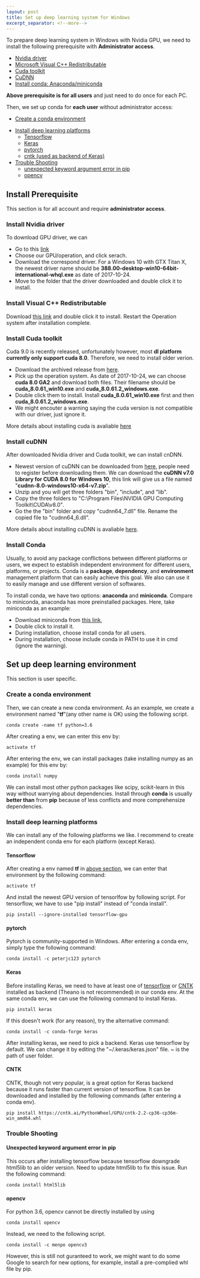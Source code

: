 ```yaml
---
layout: post
title: Set up deep learning system for Windows 
excerpt_separator: <!--more-->
---
```

To prepare deep learning system in Windows with Nvidia GPU, we need to install the following prerequisite with **Administrator access**.
<!--more-->


- [Nvidia driver](#install-nvidia-driver)
- [Microsoft Visual C++ Redistributable](#Visual-C---Redistributable)
- [Cuda toolkit](#install-cuda-toolkit)
- [CuDNN](#install-cudnn)
- [Install conda: Anaconda/miniconda](#install-conda)

**Above prerequisite is for all users** and just need to do once for each PC.

Then, we set up conda for **each user** without administrator access:
- [Create a conda environment](#create-a-conda-environment)
+ [Install deep learning platforms](#install-deep-learning-platforms)
  - [Tensorflow](#tensorflow)
  - [Keras](#keras)
  - [pytorch](#pytorch)
  - [cntk (used as backend of Keras)](#cntk)
+ [Trouble Shooting](#trouble-shooting)
  - [unexpected keyword argument error in pip](#unexpected-keyword-argument-error-in-pip)
  - [opencv](#opencv)


## Install Prerequisite
This section is for all account and require **administrator access**.
### Install Nvidia driver
To download GPU driver, we can 
- Go to this [link](http://www.nvidia.com/Download/index.aspx "link")
- Choose our GPU/operation, and click serach.
- Download the correspond driver. For a Windows 10 with GTX Titan X, the newest driver name should be **388.00-desktop-win10-64bit-international-whql.exe** as date of 2017-10-24.
- Move to the folder that the driver downloaded and double click it to install.

### Install Visual C++ Redistributable
Download [this link](https://go.microsoft.com/fwlink/?LinkId=746572) and double click it to install. Restart the Operation system after installation complete.
### Install Cuda toolkit
Cuda 9.0 is recently released, unfortunately however, most **dl platform currently only support cuda 8.0**. Therefore, we need to install older verion. 
- Download the archived release from [here](https://developer.nvidia.com/cuda-toolkit-archive). 
- Pick up the operation system. As date of 2017-10-24, we can choose **cuda 8.0 GA2** and download both files. Their filename should be **cuda_8.0.61_win10.exe** and **cuda_8.0.61.2_windows.exe**. 
- Double click them to install. Install **cuda_8.0.61_win10.exe** first and then **cuda_8.0.61.2_windows.exe**.
- We might encouter a warning saying the cuda version is not compatible with our driver, just ignore it.

More details about installing cuda is avaliable [here](http://docs.nvidia.com/cuda/cuda-installation-guide-microsoft-windows/index.html)
### Install cuDNN
After downloaded Nvidia driver and Cuda toolkit, we can install cnDNN. 
- Newest version of cuDNN can be downloaded from [here](https://developer.nvidia.com/cudnn), people need to register before downloading them. We can download the **cuDNN v7.0 Library for CUDA 8.0 for Windows 10**, this link will give us a file named "**cudnn-8.0-windows10-x64-v7.zip**". 
- Unzip and you will get three folders "bin", "include", and "lib". 
- Copy the three folders to "C:\Program Files\NVIDIA GPU Computing Toolkit\CUDA\v8.0". 
- Go the the "bin" folder and copy "cudnn64_7.dll" file. Rename the copied file to "cudnn64_6.dll". 

More details about installing cuDNN is avaliable [here](http://docs.nvidia.com/deeplearning/sdk/cudnn-install/index.html#install-windows). 

### Install Conda
Usually, to avoid any package conflictions between different platforms or users, we expect to establish independent environment for different users, platforms, or projects. Conda is a **package**, **dependency**, and **environment** management platform that can easily achieve this goal. We also can use it to easily manage and use different version of softwares.

To install conda, we have two options: **anaconda** and **miniconda**. Compare to miniconda, anaconda has more preinstalled packages. Here, take miniconda as an example: 
- Download miniconda from [this link](https://repo.continuum.io/miniconda/Miniconda3-latest-Windows-x86_64.exe),
- Double click to install it.
- During installation, choose install conda for all users.
- During installation, choose include conda in PATH to use it in cmd (ignore the warning).

## Set up deep learning environment
This section is user specific.

### Create a conda environment
Then, we can create a new conda environment. As an example, we create a environment named "**tf**"(any other name is OK) using the following script.
```
conda create -name tf python=3.6
```
After creating a env, we can enter this env by:
```
activate tf
```
After entering the env, we can install packages (take installing numpy as an example) for this env by:
```
conda install numpy
```
We can install most other python packages like scipy, scikit-learn in this way without warrying about dependencies. 
Install through **conda** is usually **better than** from **pip** because of less conflicts and more comprehensize dependencies.
### Install deep learning platforms
We can install any of the following platforms we like. I recommend to create an independent conda env for each platform (except Keras).
#### Tensorflow
After creating a env named **tf** in [above section](#create-a-conda-environment), we can enter that environment by the following command:
```
activate tf
```
And install the newest GPU version of tensorlfow by following script. For tensorflow, we have to use "pip install" instead of "conda install".
```
pip install --ignore-installed tensorflow-gpu
```
#### pytorch
Pytorch is community-supported in Windows. After entering a conda env, simply type the following command:
```
conda install -c peterjc123 pytorch
```
#### Keras
Before installing Keras, we need to have at least one of [tensorflow](#Tensorflow) or [CNTK](#CNTK) installed as backend (Theano is not recommended) in our conda env. At the same conda env, we can use the following command to install Keras.
```
pip install keras
```
If this doesn't work (for any reason), try the alternative command:
```
conda install -c conda-forge keras
```
After installing keras, we need to pick a backend. Keras use tensorflow by default. We can change it by editing the "~/.keras/keras.json" file. ~ is the path of user folder.
#### CNTK
CNTK, though not very popular, is a great option for Keras backend because it runs faster than current version of tensorflow. It can be downloaded and installed by the following commands (after entering a conda env).
```
pip install https://cntk.ai/PythonWheel/GPU/cntk-2.2-cp36-cp36m-win_amd64.whl
```
### Trouble Shooting
#### Unexpected keyword argument error in pip
This occurs after installing tensorflow because tensorflow downgrade html5lib to an older version. Need to update html5lib to fix this issue. Run the following command:
```
conda install html5lib
```
#### opencv
For python 3.6, opencv cannot be directly installed by using
```
conda install opencv
```
Instead, we need to the following script.
```
conda install -c menpo opencv3
```
However, this is still not guranteed to work, we might want to do some Google to search for new options, for example, install a pre-complied whl file by pip.

